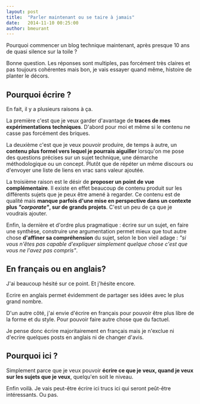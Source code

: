 ```yaml
---
layout: post
title:  "Parler maintenant ou se taire à jamais"
date:   2014-11-10 00:25:00
author: bmeurant
---
```


Pourquoi commencer un blog technique maintenant, après presque 10 ans de quasi silence sur la toile ?

Bonne question. Les réponses sont multiples, pas forcément très claires et pas toujours cohérentes mais bon, je vais essayer quand même, histoire de
planter le décors.

## Pourquoi écrire ?

En fait, il y a plusieurs raisons à ça.

La première c'est que je veux garder d'avantage de **traces de mes expérimentations techniques**. D'abord pour moi et même si le contenu ne
casse pas forcément des briques.

La deuxième c'est que je veux pouvoir produire, de temps à autre, un **contenu plus formel vers lequel je pourrais aiguiller** lorsqu'on me pose
des questions précises sur un sujet technique, une démarche méthodologique ou un concept. Plutôt que de répéter un même discours
ou d'envoyer une liste de liens en vrac sans valeur ajoutée.

La troisième raison est le désir de **proposer un point de vue complémentaire**. Il existe en effet beaucoup de contenu produit sur les différents
sujets que je peux être amené à regarder. Ce contenu est de qualité mais **manque parfois d'une mise en perspective dans un contexte plus *"corporate"*,
sur de grands projets**. C'est un peu de ça que je voudrais ajouter.

Enfin, la dernière et d'ordre plus pragmatique : écrire sur un sujet, en faire une synthèse, construire une argumentation permet mieux que tout autre
chose **d'affiner sa compréhension** du sujet, selon le bon vieil adage : *"si vous n'êtes pas capable d'expliquer simplement quelque chose c'est que vous
ne l'avez pas compris"*.


## En français ou en anglais?

J'ai beaucoup hésité sur ce point. Et j'hésite encore.

Ecrire en anglais permet évidemment de partager ses idées avec le plus grand nombre.

D'un autre côté, j'ai envie d'écrire en français pour pouvoir être plus libre de la forme et du style. Pour pouvoir faire autre chose que du factuel.

Je pense donc écrire majoritairement en français mais je n'exclue ni d'ecrire quelques posts en anglais ni de changer d'avis.

## Pourquoi ici ?

Simplement parce que je veux pouvoir **écrire ce que je veux, quand je veux sur les sujets que je veux**, quelqu'en soit le niveau.


Enfin voilà. Je vais peut-être écrire ici trucs ici qui seront peût-être intéressants. Ou pas.